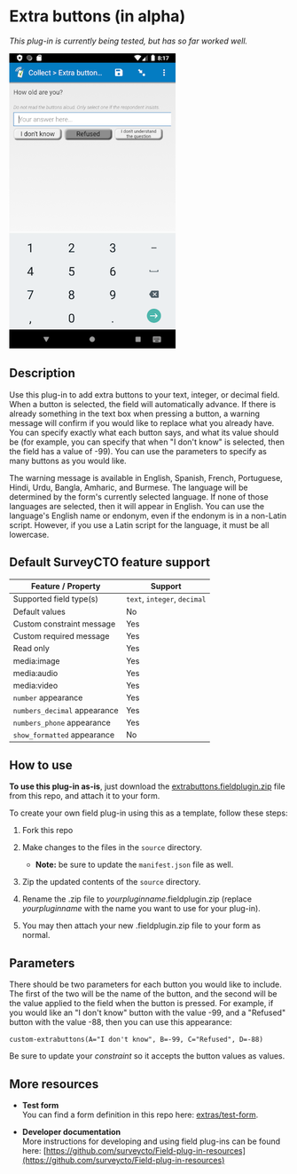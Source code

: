 # Extra buttons (in alpha)

*This plug-in is currently being tested, but has so far worked well.*

![Category buttons](extras/extra-buttons.png)

## Description

Use this plug-in to add extra buttons to your text, integer, or decimal field. When a button is selected, the field will automatically advance. If there is already something in the text box when pressing a button, a warning message will confirm if you would like to replace what you already have. You can specify exactly what each button says, and what its value should be (for example, you can specify that when "I don't know" is selected, then the field has a value of -99). You can use the parameters to specify as many buttons as you would like.

The warning message is available in English, Spanish, French, Portuguese, Hindi, Urdu, Bangla, Amharic, and Burmese. The language will be determined by the form's currently selected language. If none of those languages are selected, then it will appear in English. You can use the language's English name or endonym, even if the endonym is in a non-Latin script. However, if you use a Latin script for the language, it must be all lowercase.


## Default SurveyCTO feature support

| Feature / Property | Support |
| --- | --- |
| Supported field type(s) | `text`, `integer`, `decimal`|
| Default values | No |
| Custom constraint message | Yes |
| Custom required message | Yes |
| Read only | Yes |
| media:image | Yes |
| media:audio | Yes |
| media:video | Yes |
| `number` appearance | Yes |
| `numbers_decimal` appearance | Yes |
| `numbers_phone` appearance | Yes |
| `show_formatted` appearance | No |

## How to use

**To use this plug-in as-is**, just download the [extrabuttons.fieldplugin.zip](extrabuttons.fieldplugin.zip) file from this repo, and attach it to your form.

To create your own field plug-in using this as a template, follow these steps:

1. Fork this repo
1. Make changes to the files in the `source` directory.

    * **Note:** be sure to update the `manifest.json` file as well.

1. Zip the updated contents of the `source` directory.
1. Rename the .zip file to *yourpluginname*.fieldplugin.zip (replace *yourpluginname* with the name you want to use for your plug-in).
1. You may then attach your new .fieldplugin.zip file to your form as normal.

## Parameters

There should be two parameters for each button you would like to include. The first of the two will be the name of the button, and the second will be the value applied to the field when the button is pressed. For example, if you would like an "I don't know" button with the value -99, and a "Refused" button with the value -88, then you can use this appearance:

    custom-extrabuttons(A="I don't know", B=-99, C="Refused", D=-88)

Be sure to update your *constraint* so it accepts the button values as values.

## More resources

* **Test form**  
You can find a form definition in this repo here: [extras/test-form](extras/test-form).

* **Developer documentation**  
More instructions for developing and using field plug-ins can be found here: [https://github.com/surveycto/Field-plug-in-resources](https://github.com/surveycto/Field-plug-in-resources)